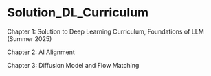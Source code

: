 # Solution_DL_Curriculum
Chapter 1: Solution to Deep Learning Curriculum, Foundations of LLM (Summer 2025)

Chapter 2: AI Alignment

Chapter 3: Diffusion Model and Flow Matching
